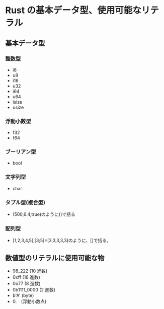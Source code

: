 # Rust の基本データ型、使用可能なリテラル

## 基本データ型

### 整数型

- i8
- u8
- i16
- u32
- i64
- u64
- isize
- usize

### 浮動小数型

- f32
- f64

### ブーリアン型

- bool

### 文字列型

- char

### タプル型(複合型)

- (500,6.4,true)のように()で括る

### 配列型

- [1,2,3,4,5],[3;5]=[3,3,3,3,3]のように、[]で括る。

## 数値型のリテラルに使用可能な物

- 98_222 (10 進数)
- 0xff (16 進数)
- 0o77 (8 進数)
- 0b1111_0000 (2 進数)
- b'A' (byte)
- 0.　(浮動小数点)
